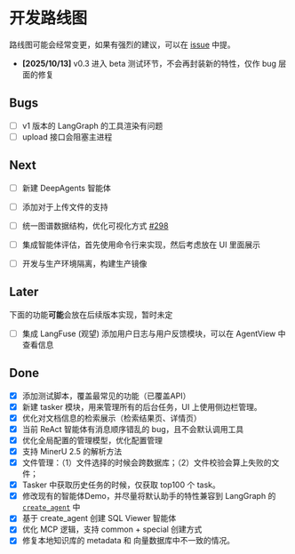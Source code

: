 # 开发路线图

路线图可能会经常变更，如果有强烈的建议，可以在 [issue](https://github.com/xerrors/Yuxi-Know/issues) 中提。

- **[2025/10/13]** v0.3 进入 beta 测试环节，不会再封装新的特性，仅作 bug 层面的修复


## Bugs

- [ ] v1 版本的 LangGraph 的工具渲染有问题
- [ ] upload 接口会阻塞主进程

## Next

- [ ] 新建 DeepAgents 智能体
- [ ] 添加对于上传文件的支持
- [ ] 统一图谱数据结构，优化可视化方式 [#298](https://github.com/xerrors/Yuxi-Know/issues/298) <Badge type="info" text="0.4" />
- [ ] 集成智能体评估，首先使用命令行来实现，然后考虑放在 UI 里面展示
- [ ] 开发与生产环境隔离，构建生产镜像 <Badge type="info" text="0.4" />


## Later

下面的功能**可能**会放在后续版本实现，暂时未定

- [ ] 集成 LangFuse (观望) 添加用户日志与用户反馈模块，可以在 AgentView 中查看信息

## Done


- [x] 添加测试脚本，覆盖最常见的功能（已覆盖API）
- [x] 新建 tasker 模块，用来管理所有的后台任务，UI 上使用侧边栏管理。
- [x] 优化对文档信息的检索展示（检索结果页、详情页）
- [x] 当前 ReAct 智能体有消息顺序错乱的 bug，且不会默认调用工具
- [x] 优化全局配置的管理模型，优化配置管理
- [x] 支持 MinerU 2.5 的解析方法 <Badge type="info" text="0.3.5" />
- [x] 文件管理：（1）文件选择的时候会跨数据库；（2）文件校验会算上失败的文件；
- [x] Tasker 中获取历史任务的时候，仅获取 top100 个 task。
- [x] 修改现有的智能体Demo，并尽量将默认助手的特性兼容到 LangGraph 的 [`create_agent`](https://docs.langchain.com/oss/python/langchain/agents) 中
- [x] 基于 create_agent 创建 SQL Viewer 智能体 <Badge type="info" text="0.3.5" />
- [x] 优化 MCP 逻辑，支持 common + special 创建方式 <Badge type="info" text="0.3.5" />
- [x] 修复本地知识库的 metadata 和 向量数据库中不一致的情况。